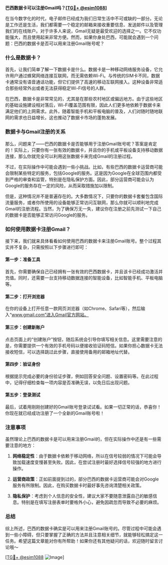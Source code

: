 **巴西数据卡可以注册Gmail吗？[[TG💪+ @esim1088](https://t.me/s/esim1088)]**

在当今数字化的时代，电子邮件已经成为我们日常生活中不可或缺的一部分。无论是工作还是生活，我们都需要一个稳定的邮箱来接收重要信息、发送邮件以及管理我们的在线账户。对于许多人来说，Gmail无疑是最受欢迎的选择之一。它不仅功能强大，而且使用起来非常方便。然而，如果你身处巴西，可能就会遇到一个问题：巴西的数据卡是否可以用来注册Gmail账号呢？

### 什么是数据卡？

首先，让我们简单了解一下数据卡是什么。数据卡是一种移动网络服务设备，它允许用户通过蜂窝网络连接互联网，而无需依赖Wi-Fi。与传统的SIM卡不同，数据卡通常没有语音通话功能，但它们提供了高速的移动互联网接入。这种设备非常适合那些经常外出或者无法获得稳定Wi-Fi信号的人群。

在巴西，数据卡是非常常见的，尤其是在那些农村地区或偏远地方。由于这些地区的基础设施建设相对落后，Wi-Fi覆盖范围有限，因此人们更多地依赖于数据卡来满足他们的上网需求。此外，随着智能手机和平板电脑的普及，人们对随时随地联网的需求也日益增长，这也推动了数据卡市场的蓬勃发展。

### 数据卡与Gmail注册的关系

那么，问题来了——巴西的数据卡是否能够用于注册Gmail账号呢？答案是肯定的！实际上，只要你有一张有效的数据卡，并且你的手机或平板设备支持移动数据连接，那么你就完全可以利用这张数据卡来完成Gmail的注册过程。

不过，在实际操作中可能会遇到一些小挑战。比如，有些巴西的数据卡运营商可能会限制某些特定的服务，包括Google的服务。这是因为Google在全球范围内都受到严格的审查和监管，特别是在隐私保护方面。因此，部分运营商可能会认为Google的服务存在一定的风险，从而采取措施加以限制。

但是，这种情况并不是普遍存在的。大多数情况下，只要你的数据卡套餐包含国际流量服务，或者你所使用的设备能够正常访问互联网，那么你就可以顺利地完成Gmail的注册流程。当然，为了确保万无一失，建议你在注册之前先测试一下自己的数据卡是否能够正常访问Google的服务。

### 如何使用数据卡注册Gmail？

接下来，我们就来具体看看如何使用巴西的数据卡来注册Gmail账号。整个过程其实并不复杂，只需按照以下步骤进行即可：

#### 第一步：准备工具
首先，你需要确保自己已经拥有一张有效的巴西数据卡，并且该卡已经成功激活并充值。同时，还需要一台支持移动数据连接的智能设备，比如智能手机、平板电脑等。

#### 第二步：打开浏览器
在你的设备上打开任意一款网页浏览器（如Chrome、Safari等），然后输入“www.gmail.com”进入Gmail官方网站。

#### 第三步：创建新账户
点击页面上的“创建账户”按钮，随后系统会引导你填写相关信息。这里需要注意的是，你需要提供一个有效的手机号码以便接收验证码短信。如果你担心数据卡无法接收短信，可以选择跳过此步骤，直接使用备用的邮箱地址代替。

#### 第四步：验证身份
根据提示完成必要的身份验证步骤，例如回答安全问题、设置密码等。在此过程中，记得仔细检查每一项内容是否准确无误，以免日后出现问题。

#### 第五步：登录测试
最后，试着用刚刚创建好的Gmail账号登录试试看。如果一切正常的话，恭喜你！你现在就已经成功注册了一个全新的Gmail账号啦！

### 注意事项

虽然理论上巴西的数据卡是可以用来注册Gmail的，但在实际操作中还是有一些需要注意的地方：

1. **网络稳定性**：由于数据卡依赖于移动网络，所以在信号较弱的情况下可能会导致加载速度变慢甚至失败。因此，在尝试注册时最好选择信号较强的地方进行操作。
   
2. **运营商政策**：正如前面提到过的，部分巴西的数据卡运营商可能会对Google服务有所限制。因此，在购买数据卡时最好事先咨询清楚相关政策。

3. **隐私保护**：考虑到个人信息的安全性，建议大家不要随意泄露自己的敏感信息。特别是在填写注册表单时要格外小心，避免因疏忽而导致不必要的麻烦。

### 总结

综上所述，巴西的数据卡确实是可以用来注册Gmail账号的。尽管过程中可能会遇到一些小障碍，但只要掌握了正确的方法并且注意相关细节，就能够轻松搞定这一任务。希望这篇文章能对你有所帮助！如果你还有其他疑问的话，欢迎随时留言讨论哦～

[[TG💪+ @esim1088](https://t.me/s/esim1088) ![Image](https://i.postimg.cc/4NQfJmqS/Snipaste-2025-05-13-00-14-12.png)]